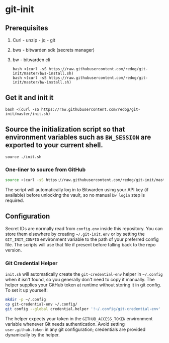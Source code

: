 git-init
========

## Prerequisites
  1. Curl - unzip - jq - git
  
  1. bws - bitwarden sdk (secrets manager)
  
  1. bw - bitwarden cli
    
     ```
     bash <(curl -sS https://raw.githubusercontent.com/redog/git-init/master/bws-install.sh)
     bash <(curl -sS https://raw.githubusercontent.com/redog/git-init/master/bw-install.sh)
     ```
     

## Get it and init it

```
bash <(curl -sS https://raw.githubusercontent.com/redog/git-init/master/init.sh)
```

## Source the initialization script so that environment variables such as `BW_SESSION` are exported to your current shell.

```
source ./init.sh
```

### One-liner to source from GitHub

```bash
source <(curl -sS https://raw.githubusercontent.com/redog/git-init/master/init.sh)
```

The script will automatically log in to Bitwarden using your API key (if available) before unlocking the vault, so no manual `bw login` step is required.

## Configuration

Secret IDs are normally read from `config.env` inside this repository. You can
store them elsewhere by creating `~/.git-init.env` or by setting the
`GIT_INIT_CONFIG` environment variable to the path of your preferred config
file. The scripts will use that file if present before falling back to the repo
version.
 
### Git Credential Helper

`init.sh` will automatically create the `git-credential-env` helper in
`~/.config` when it isn't found, so you generally don't need to copy it
manually. The helper supplies your GitHub token at runtime without
storing it in git config. To set it up yourself:

```bash
mkdir -p ~/.config
cp git-credential-env ~/.config/
git config --global credential.helper '!~/.config/git-credential-env'
```
The helper expects your token in the `GITHUB_ACCESS_TOKEN` environment variable
whenever Git needs authentication. Avoid setting `user.github.token` in any git
configuration; credentials are provided dynamically by the helper.
